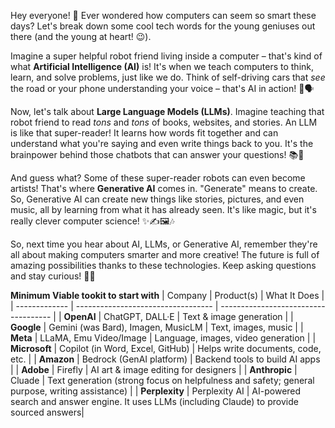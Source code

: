 
Hey everyone! 👋 Ever wondered how computers can seem so smart these days? Let's break down some cool tech words for the young geniuses out there (and the young at heart! 😉).

Imagine a super helpful robot friend living inside a computer – that's kind of what **Artificial Intelligence (AI)** is! It's when we teach computers to think, learn, and solve problems, just like we do. Think of self-driving cars that *see* the road or your phone understanding your voice – that's AI in action! 🚗🗣️

Now, let's talk about **Large Language Models (LLMs)**. Imagine teaching that robot friend to read *tons* and *tons* of books, websites, and stories. An LLM is like that super-reader! It learns how words fit together and can understand what you're saying and even write things back to you. It's the brainpower behind those chatbots that can answer your questions! 📚🤖

And guess what? Some of these super-reader robots can even become artists! That's where **Generative AI** comes in. "Generate" means to create. So, Generative AI can create new things like stories, pictures, and even music, all by learning from what it has already seen. It's like magic, but it's really clever computer science! ✨✍️🖼️🎶

So, next time you hear about AI, LLMs, or Generative AI, remember they're all about making computers smarter and more creative! The future is full of amazing possibilities thanks to these technologies. Keep asking questions and stay curious! 🚀💡

**Minimum Viable tookit to start with**
| Company         | Product(s)                         | What It Does                         |
| -------------   | ---------------------------------- | ------------------------------------ |
| **OpenAI**      | ChatGPT, DALL·E                    | Text & image generation              |
| **Google**      | Gemini (was Bard), Imagen, MusicLM | Text, images, music                  |
| **Meta**        | LLaMA, Emu Video/Image             | Language, images, video generation   |
| **Microsoft**   | Copilot (in Word, Excel, GitHub)   | Helps write documents, code, etc.    |
| **Amazon**      | Bedrock (GenAI platform)           | Backend tools to build AI apps       |
| **Adobe**       | Firefly                            | AI art & image editing for designers |
| **Anthropic**   | Cluade                             | Text generation (strong focus on helpfulness and safety; general purpose, writing assistance) |
| **Perplexity**  | Perplexity AI                      | AI-powered search and answer engine. It uses LLMs (including Claude) to provide sourced answers|
